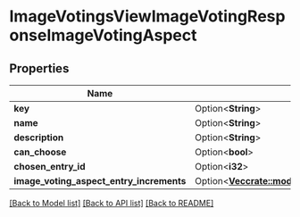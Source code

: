 # ImageVotingsViewImageVotingResponseImageVotingAspect

## Properties

Name | Type | Description | Notes
------------ | ------------- | ------------- | -------------
**key** | Option<**String**> |  | [optional]
**name** | Option<**String**> |  | [optional]
**description** | Option<**String**> |  | [optional]
**can_choose** | Option<**bool**> |  | [optional]
**chosen_entry_id** | Option<**i32**> |  | [optional]
**image_voting_aspect_entry_increments** | Option<[**Vec<crate::models::ImageVotingsViewImageVotingResponseImageVotingAspectEntryIncrement>**](ImageVotingsViewImageVotingResponseImageVotingAspectEntryIncrement.md)> |  | [optional]

[[Back to Model list]](../README.md#documentation-for-models) [[Back to API list]](../README.md#documentation-for-api-endpoints) [[Back to README]](../README.md)



